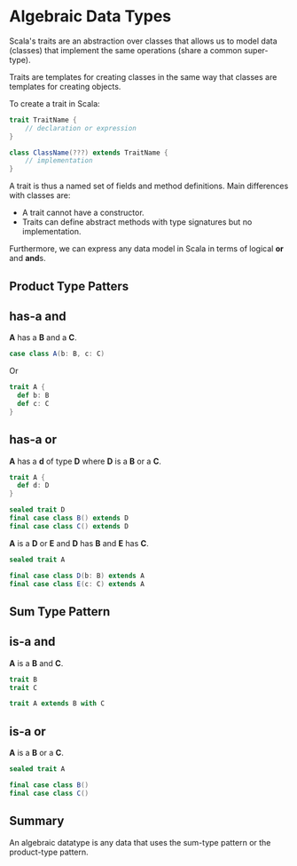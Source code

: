 # Algebraic Data Types

Scala's traits are an abstraction over classes that allows us to model data (classes) that implement the same
operations (share a common super-type).

Traits are templates for creating classes in the same way that classes are
templates for creating objects.

To create a trait in Scala:
```scala
trait TraitName {
    // declaration or expression
}

class ClassName(???) extends TraitName {
    // implementation
}

```

A trait is thus a named set of fields and method definitions. Main differences with classes are:
* A trait cannot have a constructor.
* Traits can define abstract methods with type signatures but no implementation.

Furthermore, we can express any data model in Scala in terms of logical **or** and **and**s.

## Product Type Patters

## has-a and
**A** has a **B** and a **C**.

```scala
case class A(b: B, c: C)
```

Or

```scala
trait A {
  def b: B
  def c: C
}
```

## has-a or

**A** has a **d** of type **D** where **D** is a **B** or a **C**.

```scala
trait A {
  def d: D
}

sealed trait D
final case class B() extends D
final case class C() extends D
```

**A** is a **D** or **E** and **D** has **B** and **E** has **C**.

```scala
sealed trait A

final case class D(b: B) extends A
final case class E(c: C) extends A
```

## Sum Type Pattern

## is-a and

**A** is a **B** and **C**.

```scala
trait B
trait C

trait A extends B with C
```

## is-a or

**A** is a **B** or a **C**.

```scala
sealed trait A

final case class B()
final case class C()
```

## Summary

An algebraic datatype is any data that uses the sum-type pattern or the product-type pattern. 